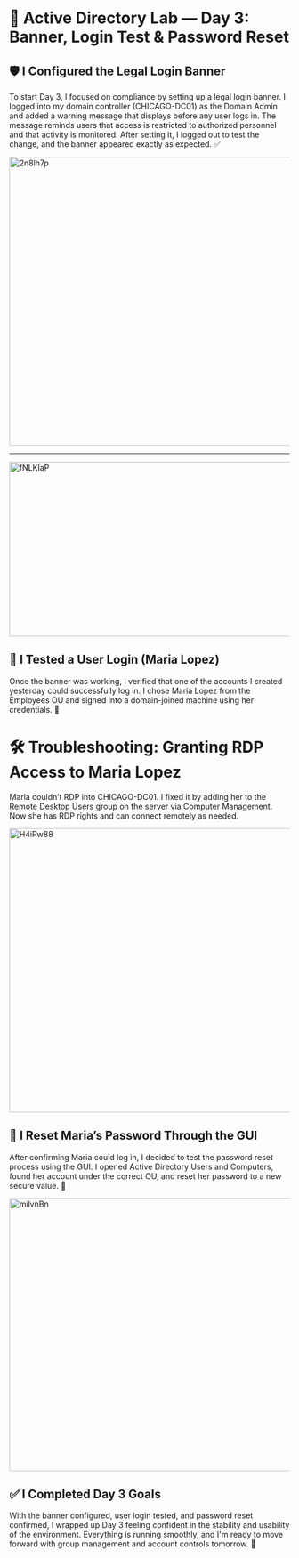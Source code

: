 # 🏦 Active Directory Lab — Day 3: Banner, Login Test & Password Reset

## 🛡️ I Configured the Legal Login Banner

To start Day 3, I focused on compliance by setting up a legal login banner. I logged into my domain controller (CHICAGO-DC01) as the Domain Admin and added a warning message that displays before any user logs in. The message reminds users that access is restricted to authorized personnel and that activity is monitored. After setting it, I logged out to test the change, and the banner appeared exactly as expected. ✅

<img width="1343" height="519" alt="2n8lh7p" src="https://github.com/user-attachments/assets/283a923e-ca0b-482b-bed0-057e26283b51" />

---

<img width="851" height="314" alt="fNLKIaP" src="https://github.com/user-attachments/assets/267a2ce3-7954-44d2-a5b5-511619c26850" />

## 👤 I Tested a User Login (Maria Lopez)

Once the banner was working, I verified that one of the accounts I created yesterday could successfully log in. I chose Maria Lopez from the Employees OU and signed into a domain-joined machine using her credentials.  🔐

# 🛠️ Troubleshooting: Granting RDP Access to Maria Lopez

Maria couldn’t RDP into CHICAGO-DC01. I fixed it by adding her to the Remote Desktop Users group on the server via Computer Management. Now she has RDP rights and can connect remotely as needed.

<img width="902" height="511" alt="H4iPw88" src="https://github.com/user-attachments/assets/ee66e21e-551d-4513-b174-83655498b476" />

## 🔁 I Reset Maria’s Password Through the GUI

After confirming Maria could log in, I decided to test the password reset process using the GUI. I opened Active Directory Users and Computers, found her account under the correct OU, and reset her password to a new secure value.  🔄

<img width="909" height="491" alt="milvnBn" src="https://github.com/user-attachments/assets/4542e7fb-c65d-47e0-ab62-0b05cd85a543" />

## ✅ I Completed Day 3 Goals

With the banner configured, user login tested, and password reset confirmed, I wrapped up Day 3 feeling confident in the stability and usability of the environment. Everything is running smoothly, and I'm ready to move forward with group management and account controls tomorrow. 💪

